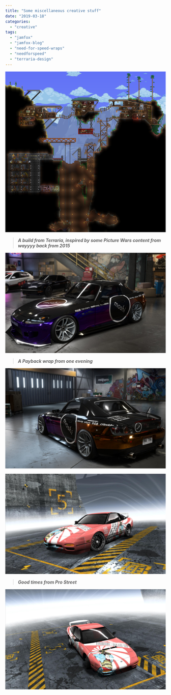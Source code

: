 ```yaml
---
title: "Some miscellaneous creative stuff"
date: "2019-03-18"
categories: 
  - "creative"
tags: 
  - "jamfox"
  - "jamfox-blog"
  - "need-for-speed-wraps"
  - "needforspeed"
  - "terraria-design"
---
```


![](images/corruppurequarry.png)

> _**A build from Terraria, inspired by some Picture Wars content from wayyyy back from 2015**_

![](images/0001-1.jpg)

> _**A Payback wrap from one evening**_

![](images/0003-1.jpg)

![](images/nfsprostreet001.jpg)

> _**Good times from Pro Street**_

![](images/nfsprostreet002.jpg)
